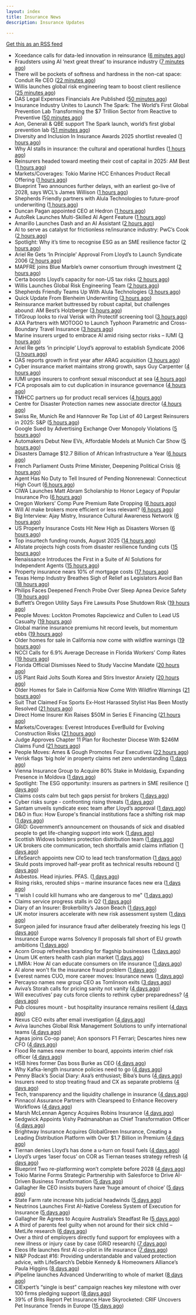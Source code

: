 ```yaml
---
layout: index
title: Insurance News
description: Insurance Updates

---
```


[Get this as an RSS feed](/insurance.rss)

<!-- news_marker starts -->
- Xceedance calls for data-led innovation in reinsurance ([6 minutes ago](https://www.reinsurancene.ws/xceedance-calls-for-data-led-innovation-in-reinsurance/))
- Fraudsters using AI ‘next great threat’ to insurance industry ([7 minutes ago](https://www.postonline.co.uk/news/7958959/fraudsters-using-ai-%E2%80%98next-great-threat%E2%80%99-to-insurance-industry))
- There will be pockets of softness and hardness in the non-cat space: Conduit Re CEO ([22 minutes ago](https://www.reinsurancene.ws/there-will-be-pockets-of-softness-and-hardness-in-the-non-cat-space-conduit-re-ceo/))
- Willis launches global risk engineering team to boost client resilience ([25 minutes ago](https://www.insurancebusinessmag.com/uk/news/breaking-news/willis-launches-global-risk-engineering-team-to-boost-client-resilience-548977.aspx))
- DAS Legal Expenses Financials Are Published ([50 minutes ago](https://insurance-edge.net/2025/09/09/das-legal-expenses-financials-are-published/))
- Insurance Industry Unites to Launch The Spark: The World’s First Global Prevention Lab Transforming the $7 Trillion Sector from Reactive to Preventive ([50 minutes ago](https://www.insurtechinsights.com/insurance-industry-unites-to-launch-the-spark-the-worlds-first-global-prevention-lab-transforming-the-7-trillion-sector-from-reactive-to-preventive/))
- Aon, Generali & QBE support The Spark launch, world’s first global prevention lab ([51 minutes ago](https://www.reinsurancene.ws/aon-generali-qbe-support-the-spark-launch-worlds-first-global-prevention-lab/))
- Diversity and Inclusion In Insurance Awards 2025 shortlist revealed ([1 hours ago](https://www.postonline.co.uk/people/7958962/diversity-and-inclusion-in-insurance-awards-2025-shortlist-revealed))
- Why AI stalls in insurance: the cultural and operational hurdles ([1 hours ago](https://www.insurancebusinessmag.com/uk/news/technology/why-ai-stalls-in-insurance-the-cultural-and-operational-hurdles-548973.aspx))
- Reinsurers headed toward meeting their cost of capital in 2025: AM Best ([1 hours ago](https://www.reinsurancene.ws/reinsurers-headed-toward-meeting-their-cost-of-capital-in-2025-am-best/))
- Markets/Coverages: Tokio Marine HCC Enhances Product Recall Offering ([1 hours ago](https://www.insurancejournal.com/news/international/2025/09/09/838480.htm))
- Blueprint Two announces further delays, with an earliest go-live of 2028, says WCL’s James Willison ([1 hours ago](https://www.reinsurancene.ws/blueprint-two-announces-further-delays-with-an-earliest-go-live-of-2028-says-wcls-james-willison/))
- Shepherds Friendly partners with Alula Technologies to future-proof underwriting ([1 hours ago](https://ifamagazine.com/shepherds-friendly-partners-with-alula-technologies-to-future-proof-underwriting/))
- Duncan Pagan appointed CEO at Hedron ([1 hours ago](https://www.postonline.co.uk/broker/7958984/duncan-pagan-appointed-ceo-at-hedron))
- AutoRek Launches Multi-Skilled AI Agent Feature ([1 hours ago](https://insurance-edge.net/2025/09/09/autorek-launches-multi-skilled-ai-agent-feature/))
- Amarillo Launches Dash and an AI Assistant ([2 hours ago](https://insurance-edge.net/2025/09/09/amarillo-launches-dash-and-an-ai-assistant/))
- AI to serve as catalyst for frictionless re/insurance industry: PwC’s Cook ([2 hours ago](https://www.reinsurancene.ws/ai-to-serve-as-catalyst-for-frictionless-re-insurance-industry-pwcs-cook/))
- Spotlight: Why it’s time to recognise ESG as an SME resilience factor ([2 hours ago](https://www.postonline.co.uk/market-access/7958109/spotlight-why-it%E2%80%99s-time-to-recognise-esg-as-an-sme-resilience-factor))
- Ariel Re Gets ‘In Principle’ Approval From Lloyd’s to Launch Syndicate 2006 ([2 hours ago](https://www.insurancejournal.com/news/international/2025/09/09/838308.htm))
- MAPFRE joins Blue Marble’s owner consortium through investment ([2 hours ago](https://www.reinsurancene.ws/mapfre-joins-blue-marbles-owner-consortium-through-investment/))
- Certa boosts Lloyd’s capacity for non-US tax risks ([2 hours ago](https://www.insurancebusinessmag.com/uk/news/breaking-news/certa-boosts-lloyds-capacity-for-nonus-tax-risks-548964.aspx))
- Willis Launches Global Risk Engineering Team ([2 hours ago](https://insurance-edge.net/2025/09/09/willis-launches-global-risk-engineering-team/))
- Shepherds Friendly Teams Up With Alula Technologies ([3 hours ago](https://insurance-edge.net/2025/09/09/shepherds-friendly-teams-up-with-alula-technologies/))
- Quick Update From Blenheim Underwriting ([3 hours ago](https://insurance-edge.net/2025/09/09/quick-update-from-blenheim-underwriting/))
- Reinsurance market buttressed by robust capital, but challenges abound: AM Best’s Holzberger ([3 hours ago](https://www.reinsurancene.ws/reinsurance-market-buttressed-by-robust-capital-but-challenges-abound-am-bests-holzberger/))
- TifGroup looks to rival Verisk with Protectif screening tool ([3 hours ago](https://www.postonline.co.uk/news/7958977/tifgroup-looks-to-rival-verisk-with-protectif-screening-tool))
- AXA Partners with MOTOGO to Launch Typhoon Parametric and Cross-Boundary Travel Insurance ([3 hours ago](https://www.insurtechinsights.com/axa-partners-with-motogo-to-launch-typhoon-parametric-and-cross-boundary-travel-insurance/))
- Marine insurers urged to embrace AI amid rising sector risks – IUMI ([3 hours ago](https://www.insurancebusinessmag.com/uk/news/marine/marine-insurers-urged-to-embrace-ai-amid-rising-sector-risks--iumi-548943.aspx))
- Ariel Re gets ‘in principle’ Lloyd’s approval to establish Syndicate 2006 ([3 hours ago](https://www.reinsurancene.ws/ariel-re-gets-in-principle-lloyds-approval-to-establish-syndicate-2006/))
- DAS reports growth in first year after ARAG acquisition ([3 hours ago](https://www.insurancebusinessmag.com/uk/news/breaking-news/das-reports-growth-in-first-year-after-arag-acquisition-548961.aspx))
- Cyber insurance market maintains strong growth, says Guy Carpenter ([4 hours ago](https://www.reinsurancene.ws/cyber-insurance-market-maintains-strong-growth-says-guy-carpenter/))
- IUMI urges insurers to confront sexual misconduct at sea ([4 hours ago](https://www.insurancebusinessmag.com/uk/news/marine/iumi-urges-insurers-to-confront-sexual-misconduct-at-sea-548936.aspx))
- FCA proposals aim to cut duplication in insurance governance ([4 hours ago](https://www.insurancebusinessmag.com/uk/news/breaking-news/fca-proposals-aim-to-cut-duplication-in-insurance-governance-548935.aspx))
- TMHCC partners up for product recall services ([4 hours ago](https://www.insurancebusinessmag.com/uk/news/breaking-news/tmhcc-partners-up-for-product-recall-services-548933.aspx))
- Centre for Disaster Protection names new associate director ([4 hours ago](https://www.insurancebusinessmag.com/uk/news/breaking-news/centre-for-disaster-protection-names-new-associate-director-548932.aspx))
- Swiss Re, Munich Re and Hannover Re Top List of 40 Largest Reinsurers in 2025: S&P ([5 hours ago](https://www.insurancejournal.com/news/international/2025/09/09/838096.htm))
- Google Sued by Advertising Exchange Over Monopoly Violations ([5 hours ago](https://www.insurancejournal.com/news/national/2025/09/09/838424.htm))
- Automakers Debut New EVs, Affordable Models at Munich Car Show ([5 hours ago](https://www.insurancejournal.com/news/international/2025/09/09/838440.htm))
- Disasters Damage $12.7 Billion of African Infrastructure a Year ([6 hours ago](https://www.insurancejournal.com/news/international/2025/09/09/838427.htm))
- French Parliament Ousts Prime Minister, Deepening Political Crisis ([6 hours ago](https://www.insurancejournal.com/news/international/2025/09/09/838421.htm))
- Agent Has No Duty to Tell Insured of Pending Nonrenewal: Connecticut High Court ([6 hours ago](https://www.insurancejournal.com/news/east/2025/09/09/838430.htm))
- CIWA Launches Matt Abram Scholarship to Honor Legacy of Popular Insurance Pro ([6 hours ago](https://www.insurancejournal.com/news/west/2025/09/09/837411.htm))
- Oregon Workers’ Comp Pure Premium Rate Dropping ([6 hours ago](https://www.insurancejournal.com/news/west/2025/09/09/838416.htm))
- Will AI make brokers more efficient or less relevant? ([6 hours ago](https://www.postonline.co.uk/broker/7958949/will-ai-make-brokers-more-efficient-or-less-relevant))
- Big Interview: Ajay Mistry, Insurance Cultural Awareness Network ([6 hours ago](https://www.postonline.co.uk/people/7958865/big-interview-ajay-mistry-insurance-cultural-awareness-network))
- US Property Insurance Costs Hit New High as Disasters Worsen ([6 hours ago](https://www.insurancejournal.com/news/national/2025/09/09/838409.htm))
- Top insurtech funding rounds, August 2025 ([14 hours ago](https://www.dig-in.com/list/top-insurtech-funding-rounds-august-2025))
- Allstate projects high costs from disaster resilience funding cuts ([15 hours ago](https://www.dig-in.com/news/allstate-research-projects-high-costs-from-resilience-cuts))
- Renaissance Introduces the First in a Suite of AI Solutions for Independent Agents ([15 hours ago](https://www.insurancejournal.com/news/national/2025/09/08/838412.htm))
- Property insurance nears 10% of mortgage costs ([17 hours ago](https://www.dig-in.com/news/property-insurance-nearly-10-of-monthly-mortgage-expenses))
- Texas Hemp Industry Breathes Sigh of Relief as Legislators Avoid Ban ([18 hours ago](https://www.insurancejournal.com/news/southcentral/2025/09/08/838405.htm))
- Philips Faces Deepened French Probe Over Sleep Apnea Device Safety ([19 hours ago](https://www.insurancejournal.com/news/international/2025/09/08/838402.htm))
- Buffett’s Oregon Utility Says Fire Lawsuits Pose Shutdown Risk ([19 hours ago](https://www.insurancejournal.com/news/west/2025/09/08/838395.htm))
- People Moves: Lockton Promotes Rapciewicz and Cullen to Lead US Casualty ([19 hours ago](https://www.insurancejournal.com/news/national/2025/09/08/838383.htm))
- Global marine insurance premiums hit record levels, but momentum ebbs ([19 hours ago](https://www.insurancebusinessmag.com/uk/news/marine/global-marine-insurance-premiums-hit-record-levels-but-momentum-ebbs-548871.aspx))
- Older homes for sale in California now come with wildfire warnings ([19 hours ago](https://www.dig-in.com/articles/older-homes-for-sale-in-california-now-come-with-wildfire-warnings))
- NCCI Calls for 6.9% Average Decrease in Florida Workers’ Comp Rates ([19 hours ago](https://www.insurancejournal.com/news/southeast/2025/09/08/838382.htm))
- Florida Official Dismisses Need to Study Vaccine Mandate ([20 hours ago](https://www.insurancejournal.com/news/southeast/2025/09/08/838376.htm))
- US Plant Raid Jolts South Korea and Stirs Investor Anxiety ([20 hours ago](https://www.insurancejournal.com/news/international/2025/09/08/838371.htm))
- Older Homes for Sale in California Now Come With Wildfire Warnings ([21 hours ago](https://www.insurancejournal.com/news/west/2025/09/08/838367.htm))
- Suit That Claimed Fox Sports Ex-Host Harassed Stylist Has Been Mostly Resolved ([21 hours ago](https://www.insurancejournal.com/news/west/2025/09/08/838364.htm))
- Direct Home Insurer Kin Raises $50M in Series E Financing ([21 hours ago](https://www.insurancejournal.com/news/national/2025/09/08/838361.htm))
- Markets/Coverages: Everest Introduces EverBuild for Evolving Construction Risks ([21 hours ago](https://www.insurancejournal.com/news/national/2025/09/08/838358.htm))
- Judge Approves Chapter 11 Plan for Rochester Diocese With $246M Claims Fund ([21 hours ago](https://www.insurancejournal.com/news/east/2025/09/08/838351.htm))
- People Moves: Ames & Gough Promotes Four Executives ([22 hours ago](https://www.insurancejournal.com/news/east/2025/09/08/833142.htm))
- Verisk flags ‘big hole’ in property claims net zero understanding ([1 days ago](https://www.postonline.co.uk/claims/7958960/verisk-flags-%E2%80%98big-hole%E2%80%99-in-property-claims-net-zero-understanding))
- Vienna Insurance Group to Acquire 80% Stake in Moldasig, Expanding Presence in Moldova ([1 days ago](https://www.insurtechinsights.com/vienna-insurance-group-to-acquire-80-stake-in-moldasig-expanding-presence-in-moldova/))
- Spotlight: The ESG opportunity: insurers as partners in SME resilience ([1 days ago](https://www.postonline.co.uk/market-access/7958111/spotlight-the-esg-opportunity-insurers-as-partners-in-sme-resilience))
- Claims costs calm but tech gaps persist for brokers ([1 days ago](https://www.postonline.co.uk/broker/7958975/claims-costs-calm-but-tech-gaps-persist-for-brokers))
- Cyber risks surge - confronting rising threats ([1 days ago](https://www.insurancebusinessmag.com/uk/tv/cyber-risks-surge--confronting-rising-threats-548805.aspx))
- Santam unveils syndicate exec team after Lloyd’s approval ([1 days ago](https://www.postonline.co.uk/news/7958976/santam-unveils-syndicate-exec-team-after-lloyd%E2%80%99s-approval))
- D&O in flux: How Europe's financial institutions face a shifting risk map ([1 days ago](https://www.insurancebusinessmag.com/uk/news/professional-liability/dando-in-flux-how-europes-financial-institutions-face-a-shifting-risk-map-548804.aspx))
- GRiD: Government’s announcement on thousands of sick and disabled people to get life-changing support into work ([1 days ago](https://ifamagazine.com/grid-governments-announcement-on-thousands-of-sick-and-disabled-people-to-get-life-changing-support-into-work/))
- Scottish Widows bolsters protection distribution team ([1 days ago](https://ifamagazine.com/scottish-widows-bolsters-protection-distribution-team/))
- UK brokers cite communication, tech shortfalls amid claims inflation ([1 days ago](https://www.insurancebusinessmag.com/uk/news/claims/uk-brokers-cite-communication-tech-shortfalls-amid-claims-inflation-548795.aspx))
- LifeSearch appoints new CIO to lead tech transformation ([1 days ago](https://ifamagazine.com/lifesearch-appoints-new-cio-to-lead-tech-transformation/))
- Skuld posts improved half-year profit as technical results rebound ([1 days ago](https://www.insurancebusinessmag.com/uk/news/marine/skuld-posts-improved-halfyear-profit-as-technical-results-rebound-548792.aspx))
- Asbestos. Head injuries. PFAS. ([1 days ago](https://www.insurancebusinessmag.com/uk/news/breaking-news/asbestos--head-injuries--pfas--548846.aspx))
- Rising risks, rerouted ships – marine insurance faces new era ([1 days ago](https://www.insurancebusinessmag.com/uk/news/marine/rising-risks-rerouted-ships--marine-insurance-faces-new-era-548766.aspx))
- "I wish I could kill humans who are dangerous to me" ([1 days ago](https://www.insurancebusinessmag.com/uk/news/cyber/i-wish-i-could-kill-humans-who-are-dangerous-to-me-548828.aspx))
- Claims service progress stalls in Q2 ([1 days ago](https://www.postonline.co.uk/claims/7958259/claims-service-progress-stalls-in-q2))
- Diary of an Insurer: Brokerbility’s Jason Beach ([1 days ago](https://www.postonline.co.uk/broker/7957847/diary-of-an-insurer-brokerbility%E2%80%99s-jason-beach))
- UK motor insurers accelerate with new risk assessment system ([1 days ago](https://www.insurancebusinessmag.com/uk/news/auto-motor/uk-motor-insurers-accelerate-with-new-risk-assessment-system-548751.aspx))
- Surgeon jailed for insurance fraud after deliberately freezing his legs ([1 days ago](https://www.insurancebusinessmag.com/uk/news/breaking-news/surgeon-jailed-for-insurance-fraud-after-deliberately-freezing-his-legs-548749.aspx))
- Insurance Europe warns Solvency II proposals fall short of EU growth ambitions ([1 days ago](https://www.insurancebusinessmag.com/uk/news/breaking-news/insurance-europe-warns-solvency-ii-proposals-fall-short-of-eu-growth-ambitions-548745.aspx))
- Acorn Group refreshes branding for flagship businesses ([1 days ago](https://www.insurancebusinessmag.com/uk/news/breaking-news/acorn-group-refreshes-branding-for-flagship-businesses-548744.aspx))
- Unum UK enters health cash plan market ([1 days ago](https://www.postonline.co.uk/news/7958956/unum-uk-enters-health-cash-plan-market))
- LIMRA: How AI can educate consumers on life insurance ([1 days ago](https://www.dig-in.com/news/limra-how-ai-can-educate-consumers-on-life-insurance))
- AI alone won't fix the insurance fraud problem ([1 days ago](https://www.dig-in.com/opinion/ai-alone-wont-fix-the-insurance-fraud-problem))
- Everest names CUO, more career moves: Insurance news ([1 days ago](https://www.dig-in.com/news/everest-names-cuo-more-career-moves-insurance-news))
- Percayso names new group CEO as Tomlinson exits ([3 days ago](https://www.postonline.co.uk/people/7958971/percayso-names-new-group-ceo-as-tomlinson-exits))
- Aviva’s Storah calls for pricing sanity not vanity ([4 days ago](https://www.postonline.co.uk/news/7958958/aviva%E2%80%99s-storah-calls-for-pricing-sanity-not-vanity))
- Will executives’ pay cuts force clients to rethink cyber preparedness? ([4 days ago](https://www.insurancebusinessmag.com/uk/news/cyber/will-executives-pay-cuts-force-clients-to-rethink-cyber-preparedness-548661.aspx))
- Pub closures mount - but hospitality insurance remains resilient ([4 days ago](https://www.insurancebusinessmag.com/uk/news/hospitality/pub-closures-mount--but-hospitality-insurance-remains-resilient-548636.aspx))
- Nexus CEO exits after email investigation ([4 days ago](https://www.postonline.co.uk/commercial/7958965/nexus-ceo-exits-after-email-investigation))
- Aviva launches Global Risk Management Solutions to unify international teams ([4 days ago](https://www.insurancebusinessmag.com/uk/news/breaking-news/aviva-launches-global-risk-management-solutions-to-unify-international-teams-548625.aspx))
- Ageas joins Co-op panel; Aon sponsors F1 Ferrari; Descartes hires new CFO ([4 days ago](https://www.postonline.co.uk/news/7958952/ageas-joins-co-op-panel-aon-sponsors-f1-ferrari-descartes-hires-new-cfo))
- Flood Re names new member to board, appoints interim chief risk officer ([4 days ago](https://www.insurancebusinessmag.com/uk/news/breaking-news/flood-re-names-new-member-to-board-appoints-interim-chief-risk-officer-548616.aspx))
- HSB hires former Das boss Burke as CEO ([4 days ago](https://www.postonline.co.uk/news/7958961/hsb-hires-former-das-boss-burke-as-ceo))
- Why Kafka-length insurance policies need to go ([4 days ago](https://www.postonline.co.uk/regulation/7958932/why-kafka-length-insurance-policies-need-to-go))
- Penny Black’s Social Diary: Axa’s enthusiast; Biba’s buns ([4 days ago](https://www.postonline.co.uk/people/7958297/penny-black%E2%80%99s-social-diary-axa%E2%80%99s-enthusiast-biba%E2%80%99s-buns))
- Insurers need to stop treating fraud and CX as separate problems ([4 days ago](https://www.dig-in.com/opinion/insurers-to-stop-treating-fraud-and-cx-as-separate-problems))
- Tech, transparency and the liquidity challenge in insurance ([4 days ago](https://www.dig-in.com/opinion/tech-transparency-and-liquidity-challenge-in-insurance))
- Pinnacol Assurance Partners with Clearspeed to Enhance Recovery Workflows ([4 days ago](https://www.insurtechinsights.com/pinnacol-assurance-partners-with-clearspeed-to-enhance-recovery-workflows/))
- Marsh McLennan Agency Acquires Robins Insurance ([4 days ago](https://www.insurtechinsights.com/marsh-mclennan-agency-acquires-robins-insurance/))
- Sedgwick Appoints Vishy Padmanabhan as Chief Transformation Officer ([4 days ago](https://www.insurtechinsights.com/sedgwick-appoints-vishy-padmanabhan-as-chief-transformation-officer/))
- Brightway Insurance Acquires GlobalGreen Insurance, Creating a Leading Distribution Platform with Over $1.7 Billion in Premium ([4 days ago](https://www.insurtechinsights.com/brightway-insurance-acquires-globalgreen-insurance-creating-a-leading-distribution-platform-with-over-1-7-billion-in-premium/))
- Tiernan denies Lloyd’s has done a u-turn on fossil fuels ([4 days ago](https://www.postonline.co.uk/lloyd%E2%80%99slondon/7958955/tiernan-denies-lloyd%E2%80%99s-has-done-a-u-turn-on-fossil-fuels))
- Lloyd’s urges ‘laser focus’ on COR as Tiernan teases strategy refresh ([4 days ago](https://www.postonline.co.uk/lloyd%E2%80%99slondon/7958954/lloyd%E2%80%99s-urges-%E2%80%98laser-focus%E2%80%99-on-cor-as-tiernan-teases-strategy-refresh))
- Blueprint Two re-platforming won’t complete before 2028 ([4 days ago](https://www.postonline.co.uk/lloyd%E2%80%99slondon/7958953/blueprint-two-re-platforming-won%E2%80%99t-complete-before-2028))
- Tokio Marine Forms Strategic Partnership with Salesforce to Drive AI-Driven Business Transformation ([5 days ago](https://www.insurtechinsights.com/tokio-marine-forms-strategic-partnership-with-salesforce-to-drive-ai-driven-business-transformation/))
- Gallagher Re CEO insists buyers have ‘huge amount of choice’ ([5 days ago](https://www.postonline.co.uk/reinsurance/7958947/gallagher-re-ceo-insists-buyers-have-%E2%80%98huge-amount-of-choice%E2%80%99))
- State Farm rate increase hits judicial headwinds ([5 days ago](https://www.dig-in.com/news/state-farm-rate-increase-hits-judicial-headwinds))
- Neutrinos Launches First AI-Native Coreless System of Execution for Insurance ([5 days ago](https://www.insurtechinsights.com/neutrinos-launches-first-ai-native-coreless-system-of-execution-for-insurance/))
- Gallagher Re Agrees to Acquire Australia’s Steadfast Re ([5 days ago](https://www.insurtechinsights.com/gallagher-re-agrees-to-acquire-australias-steadfast-re/))
- A third of parents feel guilty when not around for their sick child – MetLife research ([6 days ago](https://ifamagazine.com/a-third-of-parents-feel-guilty-when-not-around-for-their-sick-child-metlife-research/))
- Over a third of employers directly fund support for employees with a new illness or injury case by case (GRiD research) ([7 days ago](https://ifamagazine.com/over-a-third-36-of-employers-directly-fund-support-for-employees-with-a-new-illness-or-injury-case-by-case-grid-research/))
- Eleos life launches first AI co-pilot in life insurance ([7 days ago](https://ifamagazine.com/eleos-life-launches-first-ai-co-pilot-in-life-insurance/))
- NI&P Podcast #16: Providing understandable and valued protection advice, with LifeSearch’s Debbie Kennedy & Homeowners Alliance’s Paula Higgins ([8 days ago](https://ifamagazine.com/nip-podcast-16-providing-understandable-and-valued-protection-advice-with-lifesearchs-debbie-kennedy-homeowners-alliances-paula-higgins/))
- iPipeline launches Advanced Underwriting to whole of market ([8 days ago](https://ifamagazine.com/ipipeline-launches-advanced-underwriting-to-whole-of-market/))
- CIExpert’s “single is best” campaign reaches key milestone with over 100 firms pledging support ([8 days ago](https://ifamagazine.com/ciexperts-single-is-best-campaign-reaches-key-milestone-with-over-100-firms-pledging-support/))
- 39% of Brits Report Pet Insurance Have Skyrocketed: CRIF Uncovers Pet Insurance Trends in Europe ([15 days ago](https://thefintechtimes.com/39-of-brits-report-pet-insurance-have-skyrocketed-crif-uncovers-pet-insurance-trends-in-europe/))

<!-- news_marker ends -->